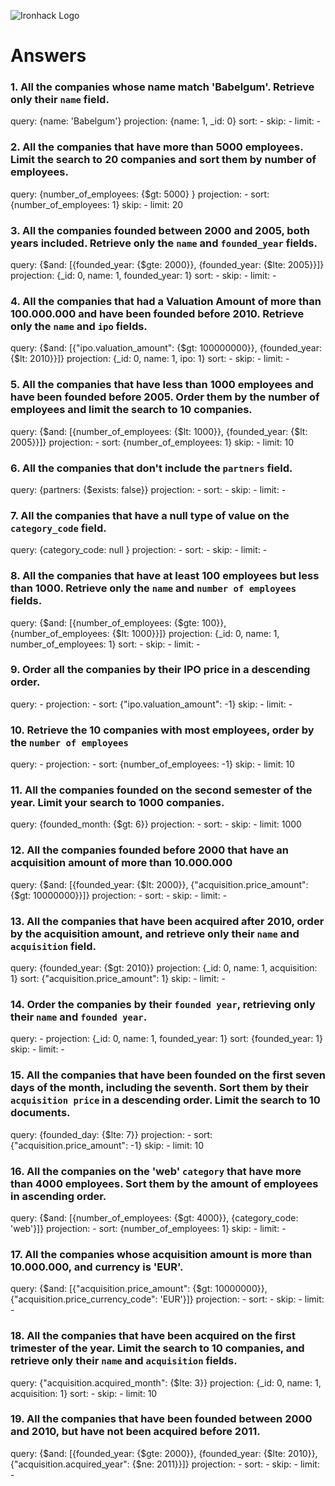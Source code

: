 ![Ironhack Logo](https://i.imgur.com/1QgrNNw.png)

# Answers

### 1. All the companies whose name match 'Babelgum'. Retrieve only their `name` field.

query: {name: 'Babelgum'}
projection: {name: 1, \_id: 0}
sort: -
skip: -
limit: -

### 2. All the companies that have more than 5000 employees. Limit the search to 20 companies and sort them by **number of employees**.

query: {number_of_employees: {$gt: 5000} }
projection: -
sort: {number_of_employees: 1}
skip: -
limit: 20

### 3. All the companies founded between 2000 and 2005, both years included. Retrieve only the `name` and `founded_year` fields.

query: {$and: [{founded_year: {$gte: 2000}}, {founded_year: {$lte: 2005}}]}
projection: {\_id: 0, name: 1, founded_year: 1}
sort: -
skip: -
limit: -

### 4. All the companies that had a Valuation Amount of more than 100.000.000 and have been founded before 2010. Retrieve only the `name` and `ipo` fields.

query: {$and: [{"ipo.valuation_amount": {$gt: 100000000}}, {founded_year: {$lt: 2010}}]}
projection: {\_id: 0, name: 1, ipo: 1}
sort: -
skip: -
limit: -

### 5. All the companies that have less than 1000 employees and have been founded before 2005. Order them by the number of employees and limit the search to 10 companies.

query: {$and: [{number_of_employees: {$lt: 1000}}, {founded_year: {$lt: 2005}}]}
projection: -
sort: {number_of_employees: 1}
skip: -
limit: 10

### 6. All the companies that don't include the `partners` field.

query: {partners: {$exists: false}}
projection: -
sort: -
skip: -
limit: -

### 7. All the companies that have a null type of value on the `category_code` field.

query: {category_code: null }
projection: -
sort: -
skip: -
limit: -

### 8. All the companies that have at least 100 employees but less than 1000. Retrieve only the `name` and `number of employees` fields.

query: {$and: [{number_of_employees: {$gte: 100}}, {number_of_employees: {$lt: 1000}}]}
projection: {\_id: 0, name: 1, number_of_employees: 1}
sort: -
skip: -
limit: -

### 9. Order all the companies by their IPO price in a descending order.

query: -
projection: -
sort: {"ipo.valuation_amount": -1}
skip: -
limit: -

### 10. Retrieve the 10 companies with most employees, order by the `number of employees`

query: -
projection: -
sort: {number_of_employees: -1}
skip: -
limit: 10

### 11. All the companies founded on the second semester of the year. Limit your search to 1000 companies.

query: {founded_month: {$gt: 6}}
projection: -
sort: -
skip: -
limit: 1000

### 12. All the companies founded before 2000 that have an acquisition amount of more than 10.000.000

query: {$and: [{founded_year: {$lt: 2000}}, {"acquisition.price_amount": {$gt: 10000000}}]}
projection: -
sort: -
skip: -
limit: -

### 13. All the companies that have been acquired after 2010, order by the acquisition amount, and retrieve only their `name` and `acquisition` field.

query: {founded_year: {$gt: 2010}}
projection: {\_id: 0, name: 1, acquisition: 1}
sort: {"acquisition.price_amount": 1}
skip: -
limit: -

### 14. Order the companies by their `founded year`, retrieving only their `name` and `founded year`.

query: -
projection: {\_id: 0, name: 1, founded_year: 1}
sort: {founded_year: 1}
skip: -
limit: -

### 15. All the companies that have been founded on the first seven days of the month, including the seventh. Sort them by their `acquisition price` in a descending order. Limit the search to 10 documents.

query: {founded_day: {$lte: 7}}
projection: -
sort: {"acquisition.price_amount": -1}
skip: -
limit: 10

### 16. All the companies on the 'web' `category` that have more than 4000 employees. Sort them by the amount of employees in ascending order.

query: {$and: [{number_of_employees: {$gt: 4000}}, {category_code: 'web'}]}
projection: -
sort: {number_of_employees: 1}
skip: -
limit: -

### 17. All the companies whose acquisition amount is more than 10.000.000, and currency is 'EUR'.

query: {$and: [{"acquisition.price_amount": {$gt: 10000000}}, {"acquisition.price_currency_code": 'EUR'}]}
projection: -
sort: -
skip: -
limit: -

### 18. All the companies that have been acquired on the first trimester of the year. Limit the search to 10 companies, and retrieve only their `name` and `acquisition` fields.

query: {"acquisition.acquired_month": {$lte: 3}}
projection: {\_id: 0, name: 1, acquisition: 1}
sort: -
skip: -
limit: 10

### 19. All the companies that have been founded between 2000 and 2010, but have not been acquired before 2011.

query: {$and: [{founded_year: {$gte: 2000}}, {founded_year: {$lte: 2010}}, {"acquisition.acquired_year": {$ne: 2011}}]}
projection: -
sort: -
skip: -
limit: -
